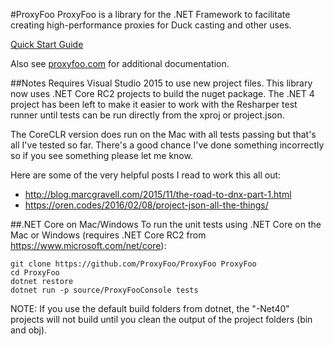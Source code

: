 #ProxyFoo
ProxyFoo is a library for the .NET Framework to facilitate creating high-performance proxies for Duck casting and other uses.

[Quick Start Guide](http://proxyfoo.com/docs/quickstart/)

Also see [proxyfoo.com](http://proxyfoo.com) for additional documentation.

##Notes
Requires Visual Studio 2015 to use new project files.  This library now uses .NET Core RC2 projects to build the nuget package.
The .NET 4 project has been left to make it easier to work with the Resharper test runner
until tests can be run directly from the xproj or project.json.

The CoreCLR version does run on the Mac with all tests passing but that's all I've tested so far.
There's a good chance I've done something incorrectly so if you see something please
let me know.

Here are some of the very helpful posts I read to work this all out:
- http://blog.marcgravell.com/2015/11/the-road-to-dnx-part-1.html
- https://oren.codes/2016/02/08/project-json-all-the-things/

##.NET Core on Mac/Windows
To run the unit tests using .NET Core on the Mac or Windows (requires .NET Core RC2 from https://www.microsoft.com/net/core):

```
git clone https://github.com/ProxyFoo/ProxyFoo ProxyFoo
cd ProxyFoo
dotnet restore
dotnet run -p source/ProxyFooConsole tests
```

NOTE: If you use the default build folders from dotnet, the "-Net40" projects will not build until you
clean the output of the project folders (bin and obj).



